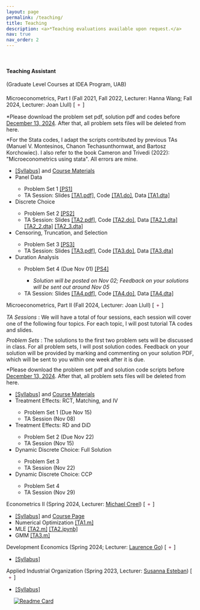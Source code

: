 ```yaml
---
layout: page
permalink: /teaching/
title: Teaching
description: <a>*Teaching evaluations available upon request.</a>
nav: true
nav_order: 2
---
```


<!-- COLLAPSIBLE-->
<style>
    .collapsible {
        background-color: transparent;
        cursor: pointer;
        border: none;
    }

    .collapsible:after {
        color: #6c0a31;
        content: '\002B'; /* Default plus sign */
    }

    .active:after {
        color: #6c0a31;
        content: ""; /* Minus sign for active state */
    }

    .custom-collapsible:after {
        content: '\002B'; /* Default plus sign for custom collapsible */
    }

    .custom-collapsible.active:after {
        content: "\2212"; /* Minus sign for active custom collapsible */
    }

    .content {
        max-height: 0;
        overflow: hidden;
        transition: max-height 0.2s ease-out;
    }
</style>

<script>
    document.addEventListener("DOMContentLoaded", function() {
        var coll = document.getElementsByClassName("collapsible");
        for (var i = 0; i < coll.length; i++) {
            coll[i].addEventListener("click", function() {
                this.classList.toggle("active");
                var content = this.nextElementSibling;
                if (content.style.maxHeight) {
                    content.style.maxHeight = null;
                } else {
                    content.style.maxHeight = content.scrollHeight + "px";
                }
            });
        }
    });
</script>

<br>

#### Teaching Assistant
(Graduate Level Courses at IDEA Program, UAB)

<span style="display: block; margin-top: 20px;"></span>

Microeconometrics, Part I (Fall 2021, Fall 2022, Lecturer: Hanna Wang; Fall 2024, Lecturer: Joan Llull) [<button data-toggle="collapse" data-target="#mc1" class="collapsible custom-collapsible"></button>]
<div id="mc1" class="collapse">
    <a>*Please download the problem set pdf, solution pdf and codes before <u>December 13, 2024</u>. After that, all problem sets files will be deleted from here.</a>
    <span style="display: block; margin-top: 10px;"></span>
    <a>*For the Stata codes, I adapt the scripts contributed by previous TAs (Manuel V. Montesinos, Chanon Techasunthornwat, and Bartosz Korchowiec). I also refer to the book Cameron and Trivedi (2022): "Microeconometrics using stata". All errors are mine.</a>
    <span style="display: block; margin-top: 10px;"></span>
   <ul>
    <li><a href="https://conghanzheng.github.io/assets/TA/MicroeconometricsI_2024/Syllabus.pdf">[Syllabus]</a> and <a href="https://joanllull.github.io/teaching.htm">Course Materials</a></li>
    <li><a>Panel Data</a></li>
    <ul>
        <li>Problem Set 1 <a href="https://drive.google.com/drive/folders/1VpXIX1mRobj0ZdLQq7Qpry6dpKKQjhDO?usp=share_link">[PS1]</a> </li>
        <li>TA Session: Slides <a href="https://conghanzheng.github.io/assets/TA/MicroeconometricsI_2024/TA1.pdf">[TA1.pdf]</a>, Code <a href="https://github.com/conghanzheng/conghanzheng.github.io/blob/master/assets/TA/MicroeconometricsI_2024/TA1.do">[TA1.do]</a>, Data <a href="https://github.com/conghanzheng/conghanzheng.github.io/blob/master/assets/TA/MicroeconometricsI_2024/TA1.dta">[TA1.dta]</a> </li>
    </ul>
    <li><a>Discrete Choice</a></li>
    <ul>
        <li>Problem Set 2 <a href="https://drive.google.com/drive/folders/1L0gPLz2FW5lfjw6dX7WV8y_crS1prKMX?usp=share_link">[PS2]</a></li>
        <li>TA Session: Slides <a href="https://conghanzheng.github.io/assets/TA/MicroeconometricsI_2024/TA2.pdf">[TA2.pdf]</a>, Code <a href="https://github.com/conghanzheng/conghanzheng.github.io/blob/master/assets/TA/MicroeconometricsI_2024/TA2.do">[TA2.do]</a>, Data <a href="https://github.com/conghanzheng/conghanzheng.github.io/blob/master/assets/TA/MicroeconometricsI_2024/TA2_1.dta">[TA2_1.dta]</a> <a href="https://github.com/conghanzheng/conghanzheng.github.io/blob/master/assets/TA/MicroeconometricsI_2024/TA2_2.dta">[TA2_2.dta]</a> <a href="https://github.com/conghanzheng/conghanzheng.github.io/blob/master/assets/TA/MicroeconometricsI_2024/TA2_3.dta">[TA2_3.dta]</a></li>
    </ul>
    <li><a>Censoring, Truncation, and Selection</a></li>
    <ul>
        <li>Problem Set 3 <a href="https://drive.google.com/drive/folders/1cCq1ppTYAu5BeLcSBZSyrE5HhvX1VkCl?usp=share_link">[PS3]</a></li>
        <li>TA Session: Slides <a href="https://conghanzheng.github.io/assets/TA/MicroeconometricsI_2024/TA3.pdf">[TA3.pdf]</a>, Code <a href="https://github.com/conghanzheng/conghanzheng.github.io/blob/master/assets/TA/MicroeconometricsI_2024/TA3.do">[TA3.do]</a>, Data <a href="https://github.com/conghanzheng/conghanzheng.github.io/blob/master/assets/TA/MicroeconometricsI_2024/TA3.dta">[TA3.dta]</a></li>
    </ul>
    <li><a>Duration Analysis</a></li>
    <ul>
        <li>Problem Set 4 (Due Nov 01) <a href="https://drive.google.com/drive/folders/1osKotxLfACCJiV0ckyKZHrP4qtrTJmP9?usp=share_link">[PS4]</a></li>
            <ul>
                <li><i>Solution will be posted on Nov 02; Feedback on your solutions will be sent out around Nov 05</i></li>
            </ul>
        <li>TA Session: Slides <a href="https://conghanzheng.github.io/assets/TA/MicroeconometricsI_2024/TA4.pdf">[TA4.pdf]</a>, Code <a href="https://github.com/conghanzheng/conghanzheng.github.io/blob/master/assets/TA/MicroeconometricsI_2024/TA4.do">[TA4.do]</a>, Data <a href="https://github.com/conghanzheng/conghanzheng.github.io/blob/master/assets/TA/MicroeconometricsI_2024/TA4.dta">[TA4.dta]</a></li>
    </ul>
  </ul>
</div>

Microeconometrics, Part II (Fall 2024, Lecturer: Joan Llull) [<button data-toggle="collapse" data-target="#mc2" class="collapsible custom-collapsible"></button>]
<div id="mc2" class="collapse">
    <i>TA Sessions</i> : <a>We will have a total of four sessions, each session will cover one of the following four topics. For each topic, I will post tutorial TA codes and slides. </a>
    <span style="display: block; margin-top: 10px;"></span>
    <i>Problem Sets</i> : <a>The solutions to the first two problem sets will be discussed in class. For all problem sets, I will post solution codes. Feedback on your solution will be provided by marking and commenting on your solution PDF, which will be sent to you within one week after it is due.</a>
     <span style="display: block; margin-top: 10px;"></span>
    <a>*Please download the problem set pdf and solution code scripts before <u>December 13, 2024</u>. After that, all problem sets files will be deleted from here.</a>
    <span style="display: block; margin-top: 10px;"></span>
    <ul>
        <li><a href="https://conghanzheng.github.io/assets/TA/MicroeconometricsII_2024/Syllabus.pdf">[Syllabus]</a> and <a href="https://joanllull.github.io/teaching.htm">Course Materials</a></li>
        <li><a>Treatment Effects: RCT, Matching, and IV</a></li>
            <ul>
                <li>Problem Set 1 (Due Nov 15) </li>
                <li>TA Session (Nov 08)</li>
            </ul>
        <li><a>Treatment Effects: RD and DiD</a></li>
            <ul>
                <li>Problem Set 2 (Due Nov 22) </li>
                <li>TA Session (Nov 15)</li>
            </ul>
        <li><a>Dynamic Discrete Choice: Full Solution</a></li>
            <ul>
                <li>Problem Set 3 </li>
                <li>TA Session (Nov 22)</li>
            </ul>
        <li><a>Dynamic Discrete Choice: CCP</a></li>
            <ul>
                <li>Problem Set 4 </li>
                <li>TA Session (Nov 29)</li>
            </ul>
    </ul>
</div>

Econometrics II (Spring 2024, Lecturer: [Michael Creel](http://pareto.uab.es/mcreel/)) [<button data-toggle="collapse" data-target="#ec2" class="collapsible custom-collapsible"></button>]
<div id="ec2" class="collapse">
  <ul>
    <li><a href="https://conghanzheng.github.io/assets/TA/EconometricsII_2024/Syllabus.pdf">[Syllabus]</a> and <a href="https://github.com/mcreel/Econometrics">Course Page</a></li>
    <li> Numerical Optimization <a href="https://github.com/conghanzheng/conghanzheng.github.io/blob/master/assets/TA/EconometricsII_2024/TA1.m">[TA1.m]</a></li>
    <li> MLE <a href="https://github.com/conghanzheng/conghanzheng.github.io/blob/master/assets/TA/EconometricsII_2024/TA2.m">[TA2.m]</a> <a href="https://github.com/conghanzheng/conghanzheng.github.io/blob/master/assets/TA/EconometricsII_2024/TA2.ipynb">[TA2.ipynb]</a></li>
    <li> GMM <a href="https://github.com/conghanzheng/conghanzheng.github.io/blob/master/assets/TA/EconometricsII_2024/TA3.m">[TA3.m]</a></li>
  </ul>
</div>

Development Economics (Spring 2024; Lecturer: [Laurence Go](https://www.laurencego.com)) [<button data-toggle="collapse" data-target="#dev" class="collapsible custom-collapsible"></button>]
<div id="dev" class="collapse">
  <ul>
    <li><a href="https://conghanzheng.github.io/assets/TA/Dev_Econ_2024/Syllabus.pdf">[Syllabus]</a></li>
  </ul>
</div>

Applied Industrial Organization (Spring 2023, Lecturer: [Susanna Esteban](https://www.cemfi.es/people/faculty/profile.asp?u=esteban)) [<button data-toggle="collapse" data-target="#aio" class="collapsible custom-collapsible"></button>]
<div id="aio" class="collapse">
    <ul>
        <li><a href="https://conghanzheng.github.io/assets/TA/Applied_IO_2023/Syllabus.pdf">[Syllabus]</a></li>
    </ul>
  <span>&nbsp;&nbsp;&nbsp;&nbsp;</span> <a href="https://github.com/conghanzheng/Applied_IO_TA">
        <img src="https://github-readme-stats.vercel.app/api/pin/?username=conghanzheng&repo=Applied_IO_TA&theme=transparent" alt="Readme Card">
  </a>
</div>

<span style="display: block; margin-top: 50px;"></span>